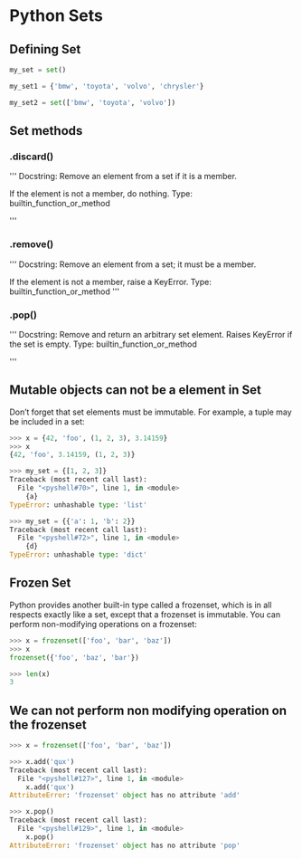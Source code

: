 # Python Sets

## Defining Set

```python
my_set = set()

my_set1 = {'bmw', 'toyota', 'volvo', 'chrysler'}

my_set2 = set(['bmw', 'toyota', 'volvo'])
```

## Set methods

### .discard()

'''
Docstring:
Remove an element from a set if it is a member.

If the element is not a member, do nothing.
Type:      builtin_function_or_method

'''

### .remove()

'''
Docstring:
Remove an element from a set; it must be a member.

If the element is not a member, raise a KeyError.
Type:      builtin_function_or_method
'''

### .pop()

'''
Docstring:
Remove and return an arbitrary set element.
Raises KeyError if the set is empty.
Type:      builtin_function_or_method

'''

## Mutable objects can not be a element in Set

Don’t forget that set elements must be immutable. For example, a tuple may be included in a set:

```python
>>> x = {42, 'foo', (1, 2, 3), 3.14159}
>>> x
{42, 'foo', 3.14159, (1, 2, 3)}

>>> my_set = {[1, 2, 3]}
Traceback (most recent call last):
  File "<pyshell#70>", line 1, in <module>
    {a}
TypeError: unhashable type: 'list'

>>> my_set = {{'a': 1, 'b': 2}}
Traceback (most recent call last):
  File "<pyshell#72>", line 1, in <module>
    {d}
TypeError: unhashable type: 'dict'
```

## Frozen Set

Python provides another built-in type called a frozenset, which is in all respects exactly like a set, except
that a frozenset is immutable. You can perform non-modifying operations on a frozenset:

```python
>>> x = frozenset(['foo', 'bar', 'baz'])
>>> x
frozenset({'foo', 'baz', 'bar'})

>>> len(x)
3
```

## We can not perform non modifying operation on the frozenset

```python
>>> x = frozenset(['foo', 'bar', 'baz'])

>>> x.add('qux')
Traceback (most recent call last):
  File "<pyshell#127>", line 1, in <module>
    x.add('qux')
AttributeError: 'frozenset' object has no attribute 'add'

>>> x.pop()
Traceback (most recent call last):
  File "<pyshell#129>", line 1, in <module>
    x.pop()
AttributeError: 'frozenset' object has no attribute 'pop'
```

